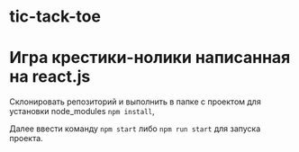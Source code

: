 # tic-tack-toe

# Игра крестики-нолики написанная на react.js

Склонировать репозиторий и выполнить в папке с проектом для установки node_modules `npm install`,

Далее ввести команду `npm start` либо `npm run start` для запуска проекта.
